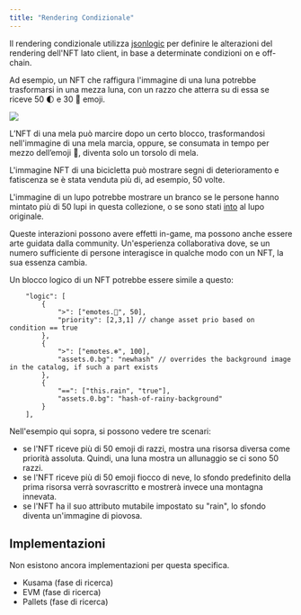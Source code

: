 ```yaml
---
title: "Rendering Condizionale"
---
```


Il rendering condizionale utilizza [jsonlogic](https://jsonlogic.com/) per definire le alterazioni del rendering dell'NFT lato client, in base a determinate condizioni on e off-chain.

Ad esempio, un NFT che raffigura l'immagine di una luna potrebbe trasformarsi in una mezza luna, con un razzo che atterra su di essa se riceve 50 🌓 e 30 🚀 emoji.

![](../static/img/post_imgs/cr_01.png)

L’NFT di una mela può marcire dopo un certo blocco, trasformandosi nell'immagine di una mela marcia, oppure, se consumata in tempo per mezzo dell’emoji 🍴, diventa solo un torsolo di mela.

L'immagine NFT di una bicicletta può mostrare segni di deterioramento e fatiscenza se è stata venduta più di, ad esempio, 50 volte.

L'immagine di un lupo potrebbe mostrare un branco se le persone hanno mintato più di 50 lupi in questa collezione, o se sono stati [into](/lego1-nested.md) al lupo originale.

Queste interazioni possono avere effetti in-game, ma possono anche essere arte guidata dalla community. Un'esperienza collaborativa dove, se un numero sufficiente di persone interagisce in qualche modo con un NFT, la sua essenza cambia.

Un blocco logico di un NFT potrebbe essere simile a questo:

```
    "logic": [
        {
            ">": ["emotes.🚀", 50],
            "priority": [2,3,1] // change asset prio based on condition == true
        },
        {
            ">": ["emotes.❄", 100],
            "assets.0.bg": "newhash" // overrides the background image in the catalog, if such a part exists
        },
        {
            "==": ["this.rain", "true"],
            "assets.0.bg": "hash-of-rainy-background"
        }
    ],
```

Nell'esempio qui sopra, si possono vedere tre scenari:

- se l'NFT riceve più di 50 emoji di razzi, mostra una risorsa diversa come priorità assoluta. Quindi, una luna mostra un allunaggio se ci sono 50 razzi.
- se l'NFT riceve più di 50 emoji fiocco di neve, lo sfondo predefinito della prima risorsa verrà sovrascritto e mostrerà invece una montagna innevata.
- se l'NFT ha il suo attributo mutabile impostato su "rain", lo sfondo diventa un'immagine di piovosa.

## Implementazioni

Non esistono ancora implementazioni per questa specifica.

- Kusama (fase di ricerca)
- EVM (fase di ricerca)
- Pallets (fase di ricerca)
